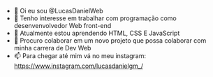 - 👋 Oi eu sou @LucasDanielWeb
- 👀 Tenho interesse em trabalhar com programação como desenvenvolvedor Web front-end
- 🌱 Atualmente estou aprendendo HTML, CSS E JavaScript
- 💞️ Procuro colaborar em um novo projeto que possa colaborar com minha carrera de Dev Web
- 📫 Para chegar até mim vá no meu instagram:  https://www.instagram.com/lucasdanielgm_/

<!---
LucasDanielWeb/LucasDanielWeb is a ✨ special ✨ repository because its `README.md` (this file) appears on your GitHub profile.
You can click the Preview link to take a look at your changes.
--->
